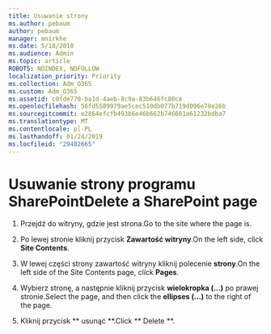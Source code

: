 ```yaml
---
title: Usuwanie strony
ms.author: pebaum
author: pebaum
manager: mnirkhe
ms.date: 5/18/2018
ms.audience: Admin
ms.topic: article
ROBOTS: NOINDEX, NOFOLLOW
localization_priority: Priority
ms.collection: Adm_O365
ms.custom: Adm_O365
ms.assetid: c0fde770-ba1d-4aeb-8c9a-83b646fc80ce
ms.openlocfilehash: 56fd5589979ae5cec510db077b719d096e70e26b
ms.sourcegitcommit: e2864efcfb493b6e46b662b746661a61232bdba7
ms.translationtype: MT
ms.contentlocale: pl-PL
ms.lasthandoff: 01/24/2019
ms.locfileid: "29482665"
---
```

# <a name="delete-a-sharepoint-page"></a><span data-ttu-id="c7cf4-102">Usuwanie strony programu SharePoint</span><span class="sxs-lookup"><span data-stu-id="c7cf4-102">Delete a SharePoint page</span></span>

1. <span data-ttu-id="c7cf4-103">Przejdź do witryny, gdzie jest strona.</span><span class="sxs-lookup"><span data-stu-id="c7cf4-103">Go to the site where the page is.</span></span>
    
2. <span data-ttu-id="c7cf4-104">Po lewej stronie kliknij przycisk **Zawartość witryny**.</span><span class="sxs-lookup"><span data-stu-id="c7cf4-104">On the left side, click **Site Contents**.</span></span> 
    
3. <span data-ttu-id="c7cf4-105">W lewej części strony zawartość witryny kliknij polecenie **strony**.</span><span class="sxs-lookup"><span data-stu-id="c7cf4-105">On the left side of the Site Contents page, click **Pages**.</span></span> 
    
4. <span data-ttu-id="c7cf4-106">Wybierz stronę, a następnie kliknij przycisk **wielokropka (...)** po prawej stronie.</span><span class="sxs-lookup"><span data-stu-id="c7cf4-106">Select the page, and then click the **ellipses (...)** to the right of the page.</span></span> 
    
5. <span data-ttu-id="c7cf4-107">Kliknij przycisk \*\* usunąć \*\*.</span><span class="sxs-lookup"><span data-stu-id="c7cf4-107">Click \*\* Delete \*\*.</span></span> 
    

